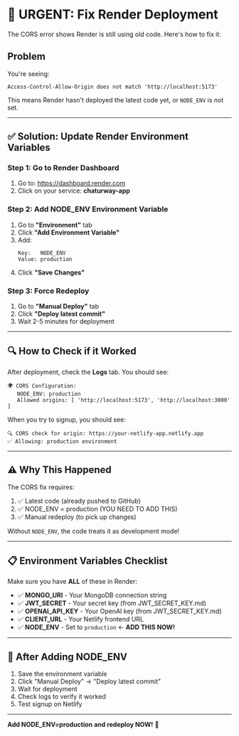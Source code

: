 # 🚨 URGENT: Fix Render Deployment

The CORS error shows Render is still using old code. Here's how to fix it:

## Problem

You're seeing:
```
Access-Control-Allow-Origin does not match 'http://localhost:5173'
```

This means Render hasn't deployed the latest code yet, or `NODE_ENV` is not set.

---

## ✅ Solution: Update Render Environment Variables

### Step 1: Go to Render Dashboard

1. Go to: https://dashboard.render.com
2. Click on your service: **chaturway-app**

### Step 2: Add NODE_ENV Environment Variable

1. Go to **"Environment"** tab
2. Click **"Add Environment Variable"**
3. Add:
   ```
   Key:   NODE_ENV
   Value: production
   ```
4. Click **"Save Changes"**

### Step 3: Force Redeploy

1. Go to **"Manual Deploy"** tab
2. Click **"Deploy latest commit"**
3. Wait 2-5 minutes for deployment

---

## 🔍 How to Check if it Worked

After deployment, check the **Logs** tab. You should see:

```
🌍 CORS Configuration:
   NODE_ENV: production
   Allowed origins: [ 'http://localhost:5173', 'http://localhost:3000' ]
```

When you try to signup, you should see:
```
🔍 CORS check for origin: https://your-netlify-app.netlify.app
✅ Allowing: production environment
```

---

## ⚠️ Why This Happened

The CORS fix requires:
1. ✅ Latest code (already pushed to GitHub)
2. ✅ NODE_ENV = production (YOU NEED TO ADD THIS)
3. ✅ Manual redeploy (to pick up changes)

Without `NODE_ENV`, the code treats it as development mode!

---

## 📋 Environment Variables Checklist

Make sure you have **ALL** of these in Render:

- ✅ **MONGO_URI** - Your MongoDB connection string
- ✅ **JWT_SECRET** - Your secret key (from JWT_SECRET_KEY.md)
- ✅ **OPENAI_API_KEY** - Your OpenAI key (from JWT_SECRET_KEY.md)
- ✅ **CLIENT_URL** - Your Netlify frontend URL
- ✅ **NODE_ENV** - Set to `production` ← **ADD THIS NOW!**

---

## 🚀 After Adding NODE_ENV

1. Save the environment variable
2. Click "Manual Deploy" → "Deploy latest commit"
3. Wait for deployment
4. Check logs to verify it worked
5. Test signup on Netlify

---

**Add NODE_ENV=production and redeploy NOW!** 🚨

